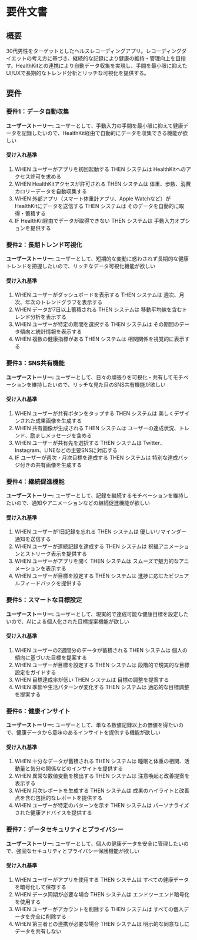 # 要件文書

## 概要

30代男性をターゲットとしたヘルスレコーディングアプリ。レコーディングダイエットの考え方に基づき、継続的な記録により健康の維持・管理向上を目指す。HealthKitとの連携により自動データ収集を実現し、手間を最小限に抑えたUI/UXで長期的なトレンド分析とリッチな可視化を提供する。

## 要件

### 要件1：データ自動収集

**ユーザーストーリー:** ユーザーとして、手動入力の手間を最小限に抑えて健康データを記録したいので、HealthKit経由で自動的にデータを収集できる機能が欲しい

#### 受け入れ基準

1. WHEN ユーザーがアプリを初回起動する THEN システムは HealthKitへのアクセス許可を求める
2. WHEN HealthKitアクセスが許可される THEN システムは 体重、歩数、消費カロリーデータを自動収集する
3. WHEN 外部アプリ（スマート体重計アプリ、Apple Watchなど）がHealthKitにデータを送信する THEN システムは そのデータを自動的に取得・蓄積する
4. IF HealthKit経由でデータが取得できない THEN システムは 手動入力オプションを提供する

### 要件2：長期トレンド可視化

**ユーザーストーリー:** ユーザーとして、短期的な変動に惑わされず長期的な健康トレンドを把握したいので、リッチなデータ可視化機能が欲しい

#### 受け入れ基準

1. WHEN ユーザーがダッシュボードを表示する THEN システムは 週次、月次、年次のトレンドグラフを表示する
2. WHEN データが7日以上蓄積される THEN システムは 移動平均線を含むトレンド分析を表示する
3. WHEN ユーザーが特定の期間を選択する THEN システムは その期間のデータ傾向と統計情報を表示する
4. WHEN 複数の健康指標がある THEN システムは 相関関係を視覚的に表示する

### 要件3：SNS共有機能

**ユーザーストーリー:** ユーザーとして、日々の頑張りを可視化・共有してモチベーションを維持したいので、リッチな見た目のSNS共有機能が欲しい

#### 受け入れ基準

1. WHEN ユーザーが共有ボタンをタップする THEN システムは 美しくデザインされた成果画像を生成する
2. WHEN 共有画像が生成される THEN システムは ユーザーの達成状況、トレンド、励ましメッセージを含める
3. WHEN ユーザーが共有先を選択する THEN システムは Twitter、Instagram、LINEなどの主要SNSに対応する
4. IF ユーザーが週次・月次目標を達成する THEN システムは 特別な達成バッジ付きの共有画像を生成する

### 要件4：継続促進機能

**ユーザーストーリー:** ユーザーとして、記録を継続するモチベーションを維持したいので、通知やアニメーションなどの継続促進機能が欲しい

#### 受け入れ基準

1. WHEN ユーザーが1日記録を忘れる THEN システムは 優しいリマインダー通知を送信する
2. WHEN ユーザーが連続記録を達成する THEN システムは 祝福アニメーションとストリーク表示を提供する
3. WHEN ユーザーがアプリを開く THEN システムは スムーズで魅力的なアニメーションを表示する
4. WHEN ユーザーが目標を設定する THEN システムは 進捗に応じたビジュアルフィードバックを提供する

### 要件5：スマートな目標設定

**ユーザーストーリー:** ユーザーとして、現実的で達成可能な健康目標を設定したいので、AIによる個人化された目標提案機能が欲しい

#### 受け入れ基準

1. WHEN ユーザーの2週間分のデータが蓄積される THEN システムは 個人の傾向に基づいた目標を提案する
2. WHEN ユーザーが目標を設定する THEN システムは 段階的で現実的な目標設定をガイドする
3. WHEN 目標達成率が低い THEN システムは 目標の調整を提案する
4. WHEN 季節や生活パターンが変化する THEN システムは 適応的な目標調整を提案する

### 要件6：健康インサイト

**ユーザーストーリー:** ユーザーとして、単なる数値記録以上の価値を得たいので、健康データから意味のあるインサイトを提供する機能が欲しい

#### 受け入れ基準

1. WHEN 十分なデータが蓄積される THEN システムは 睡眠と体重の相関、活動量と気分の関係などのインサイトを提供する
2. WHEN 異常な数値変動を検出する THEN システムは 注意喚起と改善提案を表示する
3. WHEN 月次レポートを生成する THEN システムは 成果のハイライトと改善点を含む包括的なレポートを提供する
4. WHEN ユーザーが特定のパターンを示す THEN システムは パーソナライズされた健康アドバイスを提供する

### 要件7：データセキュリティとプライバシー

**ユーザーストーリー:** ユーザーとして、個人の健康データを安全に管理したいので、強固なセキュリティとプライバシー保護機能が欲しい

#### 受け入れ基準

1. WHEN ユーザーがアプリを使用する THEN システムは すべての健康データを暗号化して保存する
2. WHEN データ同期が必要な場合 THEN システムは エンドツーエンド暗号化を使用する
3. WHEN ユーザーがアカウントを削除する THEN システムは すべての個人データを完全に削除する
4. WHEN 第三者との連携が必要な場合 THEN システムは 明示的な同意なしにデータを共有しない